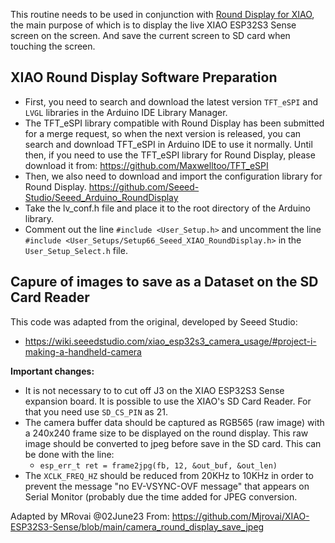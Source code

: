 This routine needs to be used in conjunction with [Round Display for XIAO](https://www.seeedstudio.com/Seeed-Studio-Round-Display-for-XIAO-p-5638.html), the main purpose of which is to display the live XIAO ESP32S3 Sense screen on the screen. And save the current screen to SD card when touching the screen.

## XIAO Round Display Software Preparation

- First, you need to search and download the latest version `TFT_eSPI` and `LVGL` libraries in the Arduino IDE Library Manager.
 - The TFT_eSPI library compatible with Round Display has been submitted for a merge request, so when the next version is released, you can search and download TFT_eSPI in Arduino IDE to use it normally. Until then, if you need to use the TFT_eSPI library for Round Display, please download it from: https://github.com/Maxwelltoo/TFT_eSPI
- Then, we also need to download and import the configuration library for Round Display.
https://github.com/Seeed-Studio/Seeed_Arduino_RoundDisplay
- Take the lv_conf.h file and place it to the root directory of the Arduino library.
- Comment out the line `#include <User_Setup.h>` and uncomment the line `#include <User_Setups/Setup66_Seeed_XIAO_RoundDisplay.h>` in the `User_Setup_Select.h` file.




## Capure of images to save as a Dataset on the SD Card Reader
This code was adapted from the original, developed by Seeed Studio: 
 - https://wiki.seeedstudio.com/xiao_esp32s3_camera_usage/#project-i-making-a-handheld-camera

**Important changes:**

- It is not necessary to to cut off J3 on the XIAO ESP32S3 Sense expansion board. It is possible to use the XIAO's SD Card Reader. For that you need use `SD_CS_PIN` as 21.
- The camera buffer data should be captured as RGB565 (raw image) with a 240x240 frame size  to be displayed on the round display. This raw image should be converted to jpeg before save in the SD card. This can be done with the line: 
  - `esp_err_t ret = frame2jpg(fb, 12, &out_buf, &out_len)` 
- The `XCLK_FREQ_HZ` should be reduced from 20KHz to 10KHz in order to prevent the message "no EV-VSYNC-OVF message" that appears on Serial Monitor (probably due the time added for JPEG conversion. 

Adapted by MRovai @02June23
From: https://github.com/Mjrovai/XIAO-ESP32S3-Sense/blob/main/camera_round_display_save_jpeg

